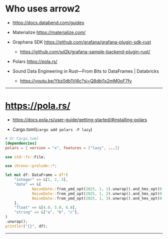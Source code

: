 # Who uses arrow2

- https://docs.databend.com/guides
- Materialize https://materialize.com/
- Graphana SDK https://github.com/grafana/grafana-plugin-sdk-rust
  - https://github.com/sd2k/grafana-sample-backend-plugin-rust/
- Polars https://pola.rs/

- Sound Data Engineering in Rust—From Bits to DataFrames | Databricks
  - https://youtu.be/Ybz0db1Vj6c?si=Q8dbj1x2mM0oF7fy


<hr>


# https://pola.rs/

- https://docs.pola.rs/user-guide/getting-started/#installing-polars

- Cargo.toml(`cargo add polars -F lazy`)

```toml
# Or Cargo.toml
[dependencies]
polars = { version = "x", features = ["lazy", ...]}

```

```rs
use std::fs::File;

use chrono::prelude::*;

let mut df: DataFrame = df!(
    "integer" => &[1, 2, 3],
    "date" => &[
            NaiveDate::from_ymd_opt(2025, 1, 1).unwrap().and_hms_opt(0, 0, 0).unwrap(),
            NaiveDate::from_ymd_opt(2025, 1, 2).unwrap().and_hms_opt(0, 0, 0).unwrap(),
            NaiveDate::from_ymd_opt(2025, 1, 3).unwrap().and_hms_opt(0, 0, 0).unwrap(),
    ],
    "float" => &[4.0, 5.0, 6.0],
    "string" => &["a", "b", "c"],
)
.unwrap();
println!("{}", df);
```


<hr>

